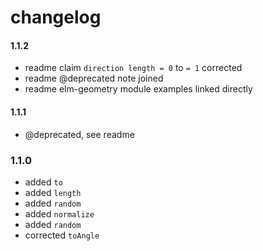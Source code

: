 # changelog

#### 1.1.2

- readme claim `direction length = 0` to `= 1` corrected
- readme @deprecated note joined
- readme elm-geometry module examples linked directly

#### 1.1.1

- @deprecated, see readme

### 1.1.0

- added `to`
- added `length`
- added `random`
- added `normalize`
- added `random`
- corrected `toAngle`
